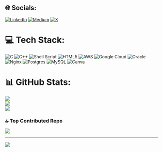 
## 🌐 Socials:
[![LinkedIn](https://img.shields.io/badge/LinkedIn-%230077B5.svg?logo=linkedin&logoColor=white)](https://linkedin.com/in/humayun-roshid-51180b1b6/) [![Medium](https://img.shields.io/badge/Medium-12100E?logo=medium&logoColor=white)](https://medium.com/@humayunroshid2) [![X](https://img.shields.io/badge/X-black.svg?logo=X&logoColor=white)](https://x.com/lotsofXD) 

# 💻 Tech Stack:
![C](https://img.shields.io/badge/c-%2300599C.svg?style=for-the-badge&logo=c&logoColor=white) ![C++](https://img.shields.io/badge/c++-%2300599C.svg?style=for-the-badge&logo=c%2B%2B&logoColor=white) ![Shell Script](https://img.shields.io/badge/shell_script-%23121011.svg?style=for-the-badge&logo=gnu-bash&logoColor=white) ![HTML5](https://img.shields.io/badge/html5-%23E34F26.svg?style=for-the-badge&logo=html5&logoColor=white) ![AWS](https://img.shields.io/badge/AWS-%23FF9900.svg?style=for-the-badge&logo=amazon-aws&logoColor=white) ![Google Cloud](https://img.shields.io/badge/GoogleCloud-%234285F4.svg?style=for-the-badge&logo=google-cloud&logoColor=white) ![Oracle](https://img.shields.io/badge/Oracle-F80000?style=for-the-badge&logo=oracle&logoColor=white) ![Nginx](https://img.shields.io/badge/nginx-%23009639.svg?style=for-the-badge&logo=nginx&logoColor=white) ![Postgres](https://img.shields.io/badge/postgres-%23316192.svg?style=for-the-badge&logo=postgresql&logoColor=white) ![MySQL](https://img.shields.io/badge/mysql-4479A1.svg?style=for-the-badge&logo=mysql&logoColor=white) ![Canva](https://img.shields.io/badge/Canva-%2300C4CC.svg?style=for-the-badge&logo=Canva&logoColor=white)
# 📊 GitHub Stats:
![](https://github-readme-stats.vercel.app/api?username=Humayun-23&theme=shadow_blue&hide_border=false&include_all_commits=true&count_private=false)<br/>
![](https://github-readme-streak-stats.herokuapp.com/?user=Humayun-23&theme=shadow_blue&hide_border=false)<br/>
![](https://github-readme-stats.vercel.app/api/top-langs/?username=Humayun-23&theme=shadow_blue&hide_border=false&include_all_commits=true&count_private=false&layout=compact)

### 🔝 Top Contributed Repo
![](https://github-contributor-stats.vercel.app/api?username=Humayun-23&limit=5&theme=dark&combine_all_yearly_contributions=true)

---
[![](https://visitcount.itsvg.in/api?id=Humayun-23&icon=0&color=0)](https://visitcount.itsvg.in)

<!-- Proudly created with GPRM ( https://gprm.itsvg.in ) -->